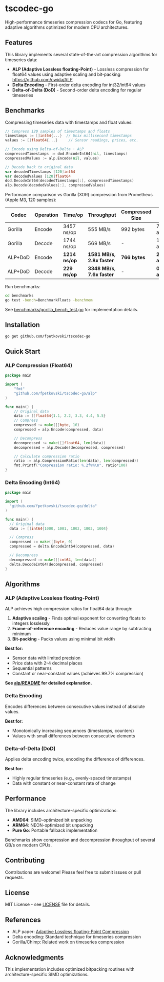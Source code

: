 # tscodec-go

High-performance timeseries compression codecs for Go, featuring adaptive algorithms optimized for modern CPU
architectures.

## Features

This library implements several state-of-the-art compression algorithms for timeseries data:

- **ALP (Adaptive Lossless floating-Point)** - Lossless compression for float64 values using adaptive scaling and
  bit-packing: https://github.com/cwida/ALP
- **Delta Encoding** - First-order delta encoding for int32/int64 values
- **Delta-of-Delta (DoD)** - Second-order delta encoding for regular timeseries

## Benchmarks

Compressing timeseries data with timestamps and float values:

```go
// Compress 120 samples of timestamps and floats
timestamps := []int64{...}  // Unix millisecond timestamps
values := []float64{...}     // Sensor readings, prices, etc.

// Encode using Delta-of-Delta + ALP
compressedTimestamps := dod.EncodeInt64(nil, timestamps)
compressedValues := alp.Encode(nil, values)

// Decode back to original data
var decodedTimestamps [120]int64
var decodedValues [120]float64
dod.DecodeInt64(decodedTimestamps[:], compressedTimestamps)
alp.Decode(decodedValues[:], compressedValues)
```

Performance comparison vs Gorilla (XOR) compression from Prometheus (Apple M3, 120 samples):

| Codec   | Operation | Time/op        | Throughput                  | Compressed Size | Allocs          |
|---------|-----------|----------------|-----------------------------|-----------------|-----------------|
| Gorilla | Encode    | 3457 ns/op     | 555 MB/s                    | 992 bytes       | 7 allocs/op     |
| Gorilla | Decode    | 1744 ns/op     | 569 MB/s                    | -               | 1 allocs/op     |
| ALP+DoD | Encode    | **1214 ns/op** | **1581 MB/s, 2.8x faster**  | **766 bytes**   | **2 allocs/op** |
| ALP+DoD | Decode    | **229 ns/op**  | **3348 MB/s, 7.6x faster**  | -               | **0 allocs/op** |

Run benchmarks:

```bash
cd benchmarks
go test -bench=BenchmarkFloats -benchmem
```

See [benchmarks/gorilla_bench_test.go](benchmarks/gorilla_bench_test.go) for implementation details.

## Installation

```bash
go get github.com/fpetkovski/tscodec-go
```

## Quick Start

### ALP Compression (Float64)

```go
package main

import (
	"fmt"
	"github.com/fpetkovski/tscodec-go/alp"
)

func main() {
	// Original data
	data := []float64{1.1, 2.2, 3.3, 4.4, 5.5}
	// Compress
	compressed := make([]byte, 10)
	compressed = alp.Encode(compressed, data)

	// Decompress
	decompressed := make([]float64, len(data))
	decompressed = alp.Decode(decompressed, compressed)

	// Calculate compression ratio
	ratio := alp.CompressionRatio(len(data), len(compressed))
	fmt.Printf("Compression ratio: %.2f%%\n", ratio*100)
}

```

### Delta Encoding (Int64)

```go
package main

import (
  "github.com/fpetkovski/tscodec-go/delta"
)

func main() {
  // Original data
  data := []int64{1000, 1001, 1002, 1003, 1004}

  // Compress
  compressed := make([]byte, 0)
  compressed = delta.EncodeInt64(compressed, data)

  // Decompress
  decompressed := make([]int64, len(data))
  delta.DecodeInt64(decompressed, compressed)
}

```

## Algorithms

### ALP (Adaptive Lossless floating-Point)

ALP achieves high compression ratios for float64 data through:

1. **Adaptive scaling** - Finds optimal exponent for converting floats to integers losslessly
2. **Frame-of-reference encoding** - Reduces value range by subtracting minimum
3. **Bit-packing** - Packs values using minimal bit width

**Best for:**

- Sensor data with limited precision
- Price data with 2-4 decimal places
- Sequential patterns
- Constant or near-constant values (achieves 99.7% compression)

**See [alp/README](alp/README) for detailed explanation.**

### Delta Encoding

Encodes differences between consecutive values instead of absolute values.

**Best for:**

- Monotonically increasing sequences (timestamps, counters)
- Values with small differences between consecutive elements

### Delta-of-Delta (DoD)

Applies delta encoding twice, encoding the difference of differences.

**Best for:**

- Highly regular timeseries (e.g., evenly-spaced timestamps)
- Data with constant or near-constant rate of change

## Performance

The library includes architecture-specific optimizations:

- **AMD64**: SIMD-optimized bit unpacking
- **ARM64**: NEON-optimized bit unpacking
- **Pure Go**: Portable fallback implementation

Benchmarks show compression and decompression throughput of several GB/s on modern CPUs.

## Contributing

Contributions are welcome! Please feel free to submit issues or pull requests.

## License

MIT License - see [LICENSE](LICENSE) file for details.

## References

- ALP paper: [Adaptive Lossless floating-Point Compression](https://www.vldb.org/pvldb/vol16/p2953-afroozeh.pdf)
- Delta encoding: Standard technique for timeseries compression
- Gorilla/Chimp: Related work on timeseries compression

## Acknowledgments

This implementation includes optimized bitpacking routines with architecture-specific SIMD optimizations.
